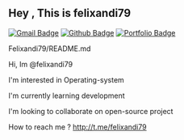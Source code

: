 ## Hey , This is felixandi79
[![Gmail Badge](https://img.shields.io/badge/-felixandi79@gmail.com-c14438?style=flat&logo=Gmail&logoColor=white&link=mailto:felixandi79@gmail.com)](mailto:felixandi79@gmail.com) [![Github Badge](https://img.shields.io/badge/-felixandi79-grey?style=flat&logo=github&logoColor=white&link=https://github.com/felixandi79/)](https://www.github.com/felixandi79/) [![Portfolio Badge](https://img.shields.io/badge/portfolio-web-blue?style=flat&link=https://github.com/felixandi79/)](https://github.com/felixandi79/) <p align='left'>Felixandi79/README.md

 Hi, Im @felixandi79

 I'm interested in Operating-system
 
 I'm currently learning development

 I'm looking to collaborate on open-source project

 How to reach me ?
http://t.me/felixandi79</p>
